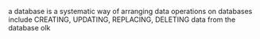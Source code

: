 a database is a systematic way of arranging data
operations on databases include CREATING, UPDATING, REPLACING, DELETING data from the database
olk
